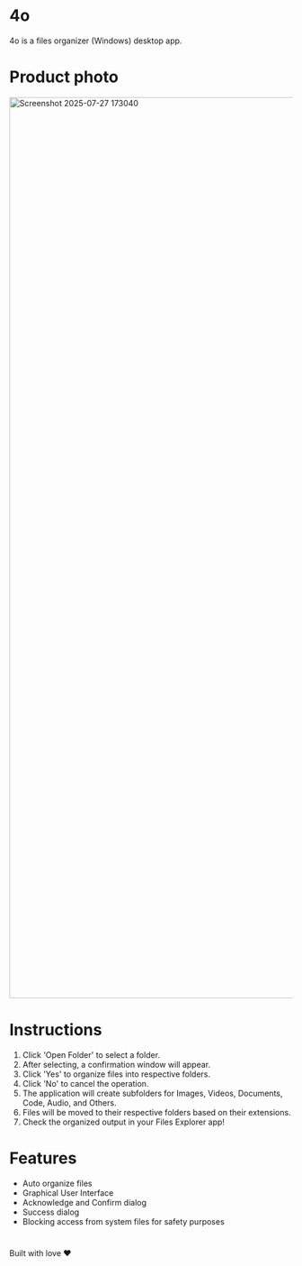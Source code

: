 # 4o
4o is a files organizer (Windows) desktop app.

# Product photo
<img width="2560" height="1600" alt="Screenshot 2025-07-27 173040" src="https://github.com/user-attachments/assets/2e825f64-56f1-48fa-a001-76e0e663b57b" />



# Instructions
1. Click 'Open Folder' to select a folder.
2. After selecting, a confirmation window will appear.
3. Click 'Yes' to organize files into respective folders.
4. Click 'No' to cancel the operation.
5. The application will create subfolders for Images, Videos, Documents, Code, Audio, and Others.
6. Files will be moved to their respective folders based on their extensions.
7. Check the organized output in your Files Explorer app!

# Features
- Auto organize files
- Graphical User Interface
- Acknowledge and Confirm dialog
- Success dialog
- Blocking access from system files for safety purposes

#
Built with love ❤️
